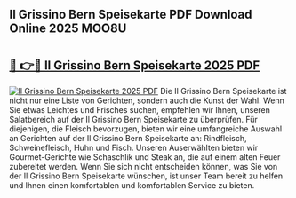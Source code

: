 ## Il Grissino Bern Speisekarte PDF Download Online 2025 MOO8U

# <h2><a href="http://gcck5g3.nevu.top/?p=Il+Grissino+Bern+Speisekarte">🔗 👉🔴 Il Grissino Bern Speisekarte 2025 PDF</a></h2>

[![Il Grissino Bern Speisekarte 2025 PDF](https://i.imgur.com/dBaPXMq.png)](http://gcck5g3.nevu.top/?p=Il+Grissino+Bern+Speisekarte)
Die Il Grissino Bern Speisekarte ist nicht nur eine Liste von Gerichten, sondern auch die Kunst der Wahl. Wenn Sie etwas Leichtes und Frisches suchen, empfehlen wir Ihnen, unseren Salatbereich auf der Il Grissino Bern Speisekarte zu überprüfen. Für diejenigen, die Fleisch bevorzugen, bieten wir eine umfangreiche Auswahl an Gerichten auf der Il Grissino Bern Speisekarte an: Rindfleisch, Schweinefleisch, Huhn und Fisch. Unseren Auserwählten bieten wir Gourmet-Gerichte wie Schaschlik und Steak an, die auf einem alten Feuer zubereitet werden. Wenn Sie sich nicht entscheiden können, was Sie von der Il Grissino Bern Speisekarte wünschen, ist unser Team bereit zu helfen und Ihnen einen komfortablen und komfortablen Service zu bieten.
